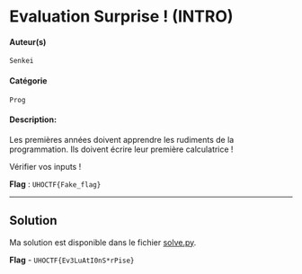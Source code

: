 # Evaluation Surprise ! (INTRO)

#### Auteur(s)
`Senkei`

#### Catégorie
`Prog`

#### Description:

Les premières années doivent apprendre les rudiments de la programmation. Ils doivent écrire leur première calculatrice !

Vérifier vos inputs !

**Flag** : `UHOCTF{Fake_flag}`

---


## Solution

Ma solution est disponible dans le fichier [solve.py](solve.py).


**Flag** - `UHOCTF{Ev3LuAtI0nS*rPise}`

